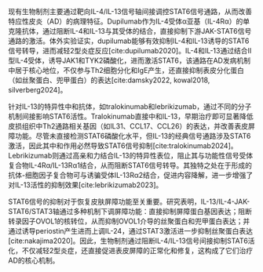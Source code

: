 现有生物制剂主要通过靶向IL-4/IL-13信号轴间接调控STAT6信号通路，从而改善特应性皮炎（AD）的病理特征。Dupilumab作为IL-4受体α亚基（IL-4Rα）的单克隆抗体，通过阻断IL-4和IL-13与其受体的结合，直接抑制下游JAK-STAT6信号通路的激活。体外实验证实，dupilumab能够有效抑制IL-4和IL-13诱导的STAT6信号转导，进而减轻2型炎症反应[cite:dupilumab2020]。IL-4和IL-13通过结合II型IL-4受体，诱导JAK1和TYK2磷酸化，进而激活STAT6，该通路在AD发病机制中居于核心地位，不仅参与Th2细胞分化和IgE产生，还直接抑制表皮分化蛋白（如丝聚蛋白、兜甲蛋白）的表达[cite:damsky2022, kowal2018, silverberg2024]。

针对IL-13的特异性中和抗体，如tralokinumab和lebrikizumab，通过不同的分子机制间接影响STAT6活性。Tralokinumab直接中和IL-13，早期治疗即可显著降低皮损组织中Th2通路相关基因（如IL31、CCL17、CCL26）的表达，并改善表皮屏障功能。尽管未直接检测STAT6磷酸化水平，但IL-13的经典信号通路涉及STAT6激活，因此其中和作用必然导致STAT6信号抑制[cite:tralokinumab2024]。Lebrikizumab则通过高亲和力结合IL-13的特异性表位，阻止其与功能性信号受体复合物IL-4Rα/IL-13Rα1结合，从而阻断STAT6信号转导。其独特之处在于形成的抗体-细胞因子复合物可与诱骗受体IL-13Rα2结合，促进内容降解，进一步增强了对IL-13活性的抑制效果[cite:lebrikizumab2023]。

STAT6信号的抑制对于恢复皮肤屏障功能至关重要。研究表明，IL-13/IL-4-JAK-STAT6/STAT3轴通过多种机制下调屏障功能：直接抑制屏障蛋白基因表达；阻断转录因子OVOL1的核转位，从而抑制OVOL1介导的丝聚蛋白和兜甲蛋白表达；并通过诱导periostin产生进而上调IL-24，通过STAT3激活进一步抑制丝聚蛋白表达[cite:nakajima2020]。因此，生物制剂通过阻断IL-4/IL-13信号间接抑制STAT6活化，不仅减轻2型炎症，还直接促进表皮屏障的正常化和修复，这构成了它们治疗AD的核心机制。